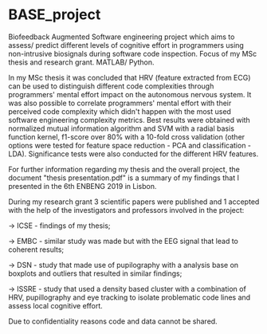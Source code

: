 # BASE_project
Biofeedback Augmented Software engineering project which aims to assess/ predict different levels of cognitive effort in programmers using non-intrusive biosignals during software code inspection. Focus of my MSc thesis and research grant. MATLAB/ Python.

In my MSc thesis it was concluded that HRV (feature extracted from ECG) can be used to distinguish different code complexities through programmers' mental effort impact on the autonomous nervous system.
It was also possible to correlate programmers' mental effort with their perceived code complexity which didn't happen with the most used software engineering complexity metrics.
Best results were obtained with normalized mutual information algorithm and SVM with a radial basis function kernel, f1-score over 80% with a 10-fold cross validation (other options were tested for feature space reduction - PCA and classification - LDA). 
Significance tests were also conducted for the different HRV features.

For further information regarding my thesis and the overall project, the document "thesis presentation.pdf" is a summary of my findings that I presented in the 6th ENBENG 2019 in Lisbon.


During my research grant 3 scientific papers were published and 1 accepted with the help of the investigators and professors involved in the project:

-> ICSE - findings of my thesis;

-> EMBC - similar study was made but with the EEG signal that lead to coherent results;

-> DSN - study that made use of pupilography with a analysis base on boxplots and outliers that resulted in similar findings;

-> ISSRE - study that used a density based cluster with a combination of HRV, pupillography and eye tracking to isolate problematic code lines and assess local cognitive effort.


Due to confidentiality reasons code and data cannot be shared.
